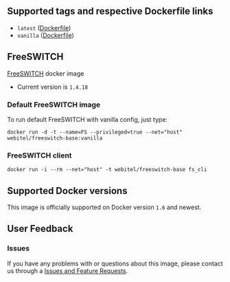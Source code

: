 ## Supported tags and respective Dockerfile links

- `latest` ([Dockerfile](https://github.com/kovalyshyn/docker-freeswitch/blob/master/Dockerfile))
- `vanilla` ([Dockerfile](https://github.com/kovalyshyn/docker-freeswitch/blob/vanilla/Dockerfile))

## FreeSWITCH

[FreeSWITCH](http://www.freeswitch.org/) docker image

- Current version is `1.4.18`

### Default FreeSWITCH image

To run default FreeSWITCH with vanilla config, just type:

	docker run -d -t --name=FS --privileged=true --net="host" webitel/freeswitch-base:vanilla

### FreeSWITCH client
	
	docker run -i --rm --net="host" -t webitel/freeswitch-base fs_cli

## Supported Docker versions

This image is officially supported on Docker version `1.6` and newest.

## User Feedback

### Issues
If you have any problems with or questions about this image, please contact us through a [Issues and Feature Requests](http://my.webitel.com/).